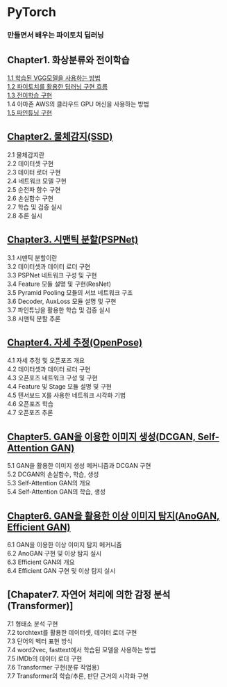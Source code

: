 # PyTorch

### 만들면서 배우는 파이토치 딥러닝

## Chapter1. 화상분류와 전이학습
[1.1 학습된 VGG모델을 사용하는 방법](https://github.com/KodaHye/PyTorch/blob/main/Chapter1.%20%ED%99%94%EC%83%81%20%EB%B6%84%EB%A5%98%EC%99%80%20%EC%A0%84%EC%9D%B4%ED%95%99%EC%8A%B5(VGG)/1.1%20%ED%95%99%EC%8A%B5%EB%90%9C%20VGG%20%EB%AA%A8%EB%8D%B8%EC%9D%84%20%EC%82%AC%EC%9A%A9%ED%95%98%EB%8A%94%20%EB%B0%A9%EB%B2%95.ipynb) <br>
[1.2 파이토치를 활용한 딥러닝 구현 흐름](https://github.com/KodaHye/PyTorch/blob/main/Chapter1.%20%ED%99%94%EC%83%81%20%EB%B6%84%EB%A5%98%EC%99%80%20%EC%A0%84%EC%9D%B4%ED%95%99%EC%8A%B5(VGG)/1.2%20%ED%8C%8C%EC%9D%B4%ED%86%A0%EC%B9%98%EB%A5%BC%20%ED%99%9C%EC%9A%A9%ED%95%9C%20%EB%94%A5%EB%9F%AC%EB%8B%9D%20%EA%B5%AC%ED%98%84%20%ED%9D%90%EB%A6%84.ipynb) <br>
[1.3 전이학습 구현](https://github.com/KodaHye/PyTorch/blob/main/Chapter1.%20%ED%99%94%EC%83%81%20%EB%B6%84%EB%A5%98%EC%99%80%20%EC%A0%84%EC%9D%B4%ED%95%99%EC%8A%B5(VGG)/1.3%20%EC%A0%84%EC%9D%B4%ED%95%99%EC%8A%B5%20%EA%B5%AC%ED%98%84.ipynb)<br>
1.4 아마존 AWS의 클라우드 GPU 머신을 사용하는 방법 <br>
[1.5 파인튜닝 구현](https://github.com/KodaHye/PyTorch/blob/main/Chapter1.%20%ED%99%94%EC%83%81%20%EB%B6%84%EB%A5%98%EC%99%80%20%EC%A0%84%EC%9D%B4%ED%95%99%EC%8A%B5(VGG)/1.5%20%ED%8C%8C%EC%9D%B8%ED%8A%9C%EB%8B%9D%20%EA%B5%AC%ED%98%84.ipynb)<br>


## [Chapter2. 물체감지(SSD)](https://github.com/KodaHye/PyTorch/blob/main/Chapter2.%20%EB%AC%BC%EC%B2%B4%EA%B0%90%EC%A7%80(SSD)/2.%20%EB%AC%BC%EC%B2%B4%EA%B0%90%EC%A7%80(SSD).ipynb)
2.1 물체감지란<br>
2.2 데이터셋 구현<br>
2.3 데이터 로더 구현<br>
2.4 네트워크 모델 구현<br>
2.5 순전파 함수 구현<br>
2.6 손실함수 구현<br>
2.7 학습 및 검증 실시<br>
2.8 추론 실시<br>


## [Chapter3. 시맨틱 분할(PSPNet)](https://github.com/KodaHye/PyTorch/blob/main/Chapter3.%20%EC%8B%9C%EB%A7%A8%ED%8B%B1%20%EB%B6%84%ED%95%A0(PSPNet)/3.%20%EC%8B%9C%EB%A7%A8%ED%8B%B1%20%EB%B6%84%ED%95%A0(PSPNet).ipynb)
3.1 시맨틱 분할이란<br>
3.2 데이터셋과 데이터 로더 구현<br>
3.3 PSPNet 네트워크 구성 및 구현<br>
3.4 Feature 모듈 설명 및 구현(ResNet)<br>
3.5 Pyramid Pooling 모듈의 서브 네트워크 구조<br>
3.6 Decoder, AuxLoss 모듈 설명 및 구현<br>
3.7 파인튜닝을 활용한 학습 및 검증 실시<br>
3.8 시맨틱 분할 추론<br>


## [Chapter4. 자세 추정(OpenPose)](https://github.com/KodaHye/PyTorch/blob/main/Chapter4.%20%EC%9E%90%EC%84%B8%20%EC%B6%94%EC%A0%95(OpenPose)/4.%20%EC%9E%90%EC%84%B8%20%EC%B6%94%EC%A0%95(OpenPose).ipynb)
4.1 자세 추정 및 오픈포즈 개요<br>
4.2 데이터셋과 데이터 로더 구현<br>
4.3 오픈포즈 네트워크 구성 및 구현<br>
4.4 Feature 및 Stage 모듈 설명 및 구현<br>
4.5 텐서보드 X를 사용한 네트워크 시각화 기법<br>
4.6 오픈포즈 학습<br>
4.7 오픈포즈 추론<br>

## [Chapter5. GAN을 이용한 이미지 생성(DCGAN, Self-Attention GAN)](https://github.com/KodaHye/PyTorch/blob/main/Chapter5.%20GAN%EC%9D%84%20%ED%99%9C%EC%9A%A9%20%EC%9D%B4%EB%AF%B8%EC%A7%80%20%EC%83%9D%EC%84%B1(DCGAN%2C%20Self-Attention%20GAN)/5.%20GAN%EC%9D%84%20%ED%99%9C%EC%9A%A9%20%EC%9D%B4%EB%AF%B8%EC%A7%80%20%EC%83%9D%EC%84%B1.ipynb)
5.1 GAN을 활용한 이미지 생성 메커니즘과 DCGAN 구현<br>
5.2 DCGAN의 손실함수, 학습, 생성<br>
5.3 Self-Attention GAN의 개요<br>
5.4 Self-Attention GAN의 학습, 생성<br>

## [Chapter6. GAN을 활용한 이상 이미지 탐지(AnoGAN, Efficient GAN)](https://github.com/KodaHye/PyTorch/blob/main/Chapter6.%20GAN%EC%9D%84%20%ED%99%9C%EC%9A%A9%ED%95%9C%20%EC%9D%B4%EC%83%81%20%EC%9D%B4%EB%AF%B8%EC%A7%80%20%ED%83%90%EC%A7%80(AnoGAN%2C%20Efficient%20GAN)/6.%20GAN%EC%9D%84%20%ED%99%9C%EC%9A%A9%ED%95%9C%20%EC%9D%B4%EC%83%81%20%EC%9D%B4%EB%AF%B8%EC%A7%80%20%ED%83%90%EC%A7%80.ipynb)
6.1 GAN을 이용한 이상 이미지 탐지 메커니즘<br>
6.2 AnoGAN 구현 및 이상 탐지 실시<br>
6.3 Efficient GAN의 개요<br>
6.4 Efficient GAN 구현 및 이상 탐지 실시<br>

## [Chapater7. 자연어 처리에 의한 감정 분석(Transformer)]
7.1 형태소 분석 구현<br>
7.2 torchtext를 활용한 데이터셋, 데이터 로더 구현<br>
7.3 단어의 벡터 표현 방식<br>
7.4 word2vec, fasttext에서 학습된 모델을 사용하는 방법<br>
7.5 IMDb의 데이터 로더 구현<br>
7.6 Transformer 구현(분류 작업용)<br>
7.7 Transformer의 학습/추론, 판단 근거의 시각화 구현<br>